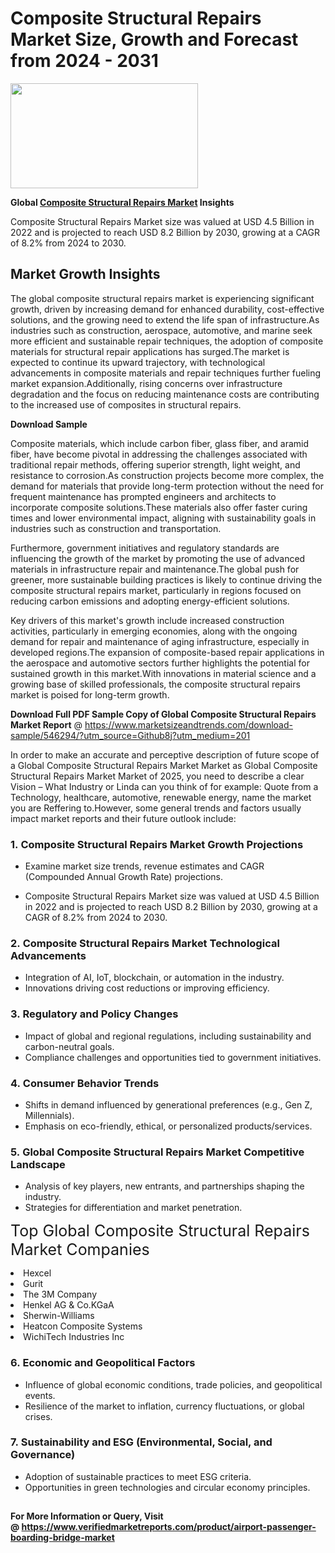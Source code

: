 <H1>Composite Structural Repairs Market Size, Growth and Forecast from 2024 - 2031</H1><img class="aligncenter size-medium wp-image-584254" src="https://thirdeyenews.in/wp-content/uploads/2024/09/Global-Market-Research-300x168.jpeg" alt="" width="300" height="168" /><p><strong>Global&nbsp;<a href="https://www.marketsizeandtrends.com/download-sample/546294/?utm_source=Github8j?utm_medium=201">Composite Structural Repairs Market</a> Insights</strong></p><p>Composite Structural Repairs Market size was valued at USD 4.5 Billion in 2022 and is projected to reach USD 8.2 Billion by 2030, growing at a CAGR of 8.2% from 2024 to 2030.</p><p><h2>Market Growth Insights</h2> <p>The global composite structural repairs market is experiencing significant growth, driven by increasing demand for enhanced durability, cost-effective solutions, and the growing need to extend the life span of infrastructure.As industries such as construction, aerospace, automotive, and marine seek more efficient and sustainable repair techniques, the adoption of composite materials for structural repair applications has surged.The market is expected to continue its upward trajectory, with technological advancements in composite materials and repair techniques further fueling market expansion.Additionally, rising concerns over infrastructure degradation and the focus on reducing maintenance costs are contributing to the increased use of composites in structural repairs.</p> <p><strong>Download Sample</strong></p> <p>Composite materials, which include carbon fiber, glass fiber, and aramid fiber, have become pivotal in addressing the challenges associated with traditional repair methods, offering superior strength, light weight, and resistance to corrosion.As construction projects become more complex, the demand for materials that provide long-term protection without the need for frequent maintenance has prompted engineers and architects to incorporate composite solutions.These materials also offer faster curing times and lower environmental impact, aligning with sustainability goals in industries such as construction and transportation.</p> <p>Furthermore, government initiatives and regulatory standards are influencing the growth of the market by promoting the use of advanced materials in infrastructure repair and maintenance.The global push for greener, more sustainable building practices is likely to continue driving the composite structural repairs market, particularly in regions focused on reducing carbon emissions and adopting energy-efficient solutions.</p> <p>Key drivers of this market's growth include increased construction activities, particularly in emerging economies, along with the ongoing demand for repair and maintenance of aging infrastructure, especially in developed regions.The expansion of composite-based repair applications in the aerospace and automotive sectors further highlights the potential for sustained growth in this market.With innovations in material science and a growing base of skilled professionals, the composite structural repairs market is poised for long-term growth.</p> <p><span class=""><strong>Download Full PDF Sample Copy of Global Composite Structural Repairs Market Report</strong> @ <a href="https://www.marketsizeandtrends.com/download-sample/546294/?utm_source=Github8j?utm_medium=201" target="_blank">https://www.marketsizeandtrends.com/download-sample/546294/?utm_source=Github8j?utm_medium=201</a></span></p><p>In order to make an accurate and perceptive description of future scope of a Global&nbsp;Composite Structural Repairs Market Market as Global&nbsp;Composite Structural Repairs Market Market of 2025, you need to describe a clear Vision &ndash; What Industry or Linda can you think of for example: Quote from a Technology, healthcare, automotive, renewable energy, name the market you are Reffering to.However, some general trends and factors usually impact market reports and their future outlook include:</p><h3>1.&nbsp;<strong>Composite Structural Repairs Market Growth Projections</strong></h3><ul><li>Examine market size trends, revenue estimates and CAGR (Compounded Annual Growth Rate) projections.</li><li><p>Composite Structural Repairs Market size was valued at USD 4.5 Billion in 2022 and is projected to reach USD 8.2 Billion by 2030, growing at a CAGR of 8.2% from 2024 to 2030.</p></li></ul><h3>2.&nbsp;<strong>Composite Structural Repairs Market Technological Advancements</strong></h3><ul><li>Integration of AI, IoT, blockchain, or automation in the industry.</li><li>Innovations driving cost reductions or improving efficiency.</li></ul><h3>3.&nbsp;<strong>Regulatory and Policy Changes</strong></h3><ul><li>Impact of global and regional regulations, including sustainability and carbon-neutral goals.</li><li>Compliance challenges and opportunities tied to government initiatives.</li></ul><h3>4.&nbsp;<strong>Consumer Behavior Trends</strong></h3><ul><li>Shifts in demand influenced by generational preferences (e.g., Gen Z, Millennials).</li><li>Emphasis on eco-friendly, ethical, or personalized products/services.</li></ul><h3>5.&nbsp;<strong>Global Composite Structural Repairs Market Competitive Landscape</strong></h3><ul><li>Analysis of key players, new entrants, and partnerships shaping the industry.</li><li>Strategies for differentiation and market penetration.</li></ul><p data-pm-slice="1 1 []"><span style="color: inherit; font-family: inherit; font-size: 25px;">Top Global Composite Structural Repairs Market Companies</span></p><div class="" data-test-id=""><p><li>Hexcel</li><li> Gurit</li><li> The 3M Company</li><li> Henkel AG & Co.KGaA</li><li> Sherwin-Williams</li><li> Heatcon Composite Systems</li><li> WichiTech Industries Inc</li></p></div><h3>6.&nbsp;<strong>Economic and Geopolitical Factors</strong></h3><ul><li>Influence of global economic conditions, trade policies, and geopolitical events.</li><li>Resilience of the market to inflation, currency fluctuations, or global crises.</li></ul><h3>7.&nbsp;<strong>Sustainability and ESG (Environmental, Social, and Governance)</strong></h3><ul><li>Adoption of sustainable practices to meet ESG criteria.</li><li>Opportunities in green technologies and circular economy principles.</li></ul><h2><strong style="font-size: 14px;">For More Information or Query, Visit @&nbsp;</strong><a style="background-color: #ffffff; font-size: 14px;" href="https://www.marketsizeandtrends.com/report/composite-structural-repairs-market/" target="_blank">https://www.verifiedmarketreports.com/product/airport-passenger-boarding-bridge-market</a></h2>